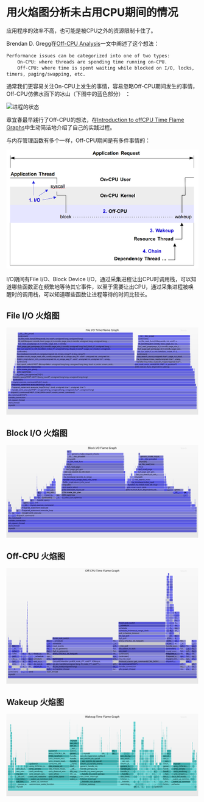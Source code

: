 # 用火焰图分析未占用CPU期间的情况

应用程序的效率不高，也可能是被CPU之外的资源限制卡住了。

Brendan D. Gregg在[Off-CPU Analysis](http://www.brendangregg.com/offcpuanalysis.html)一文中阐述了这个想法：

	Performance issues can be categorized into one of two types:
	    On-CPU: where threads are spending time running on-CPU.
	    Off-CPU: where time is spent waiting while blocked on I/O, locks, timers, paging/swapping, etc.

通常我们更容易关注On-CPU上发生的事情，容易忽略Off-CPU期间发生的事情，Off-CPU仿佛水面下的冰山（下图中的蓝色部分） ：

![进程的状态](http://www.brendangregg.com/Perf/thread_states.png)

章宜春最早践行了Off-CPU的想法，在[Introduction to off­CPU Time Flame Graphs](http://agentzh.org/misc/slides/off-cpu-flame-graphs.pdf)中生动简洁地介绍了自己的实践过程。

与内存管理函数有多个一样，Off-CPU期间是有多件事情的：

![Example off-CPU event, with enumerated approaches for analysis](/img/linux/offcputracing-1000.png)

I/O期间有File I/O、Block Device I/O，通过采集进程让出CPU时调用栈，可以知道哪些函数正在频繁地等待其它事件，以至于需要让出CPU，通过采集进程被唤醒时的调用栈，可以知道哪些函数让进程等待的时间比较长。

## File I/O 火焰图

![File I/O 火焰图](/img/linux/fileio-mysqld1.svg)

## Block I/O 火焰图

![Block I/O 火焰图](/img/linux/blockio-mysqld0.svg)

## Off-CPU 火焰图

![Off-CPU 火焰图](/img/linux/off-mysqld3.svg)

## Wakeup 火焰图

![进程唤醒火焰图](/img/linux/wakeup-mysqld1.svg)
